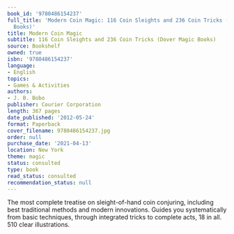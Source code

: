 ```yaml
---
book_id: '9780486154237'
full_title: 'Modern Coin Magic: 116 Coin Sleights and 236 Coin Tricks (Dover Magic
  Books)'
title: Modern Coin Magic
subtitle: 116 Coin Sleights and 236 Coin Tricks (Dover Magic Books)
source: Bookshelf
owned: true
isbn: '9780486154237'
language:
- English
topics:
- Games & Activities
authors:
- J. B. Bobo
publisher: Courier Corporation
length: 367 pages
date_published: '2012-05-24'
format: Paperback
cover_filename: 9780486154237.jpg
order: null
purchase_date: '2021-04-13'
location: New York
theme: magic
status: consulted
type: book
read_status: consulted
recommendation_status: null
---
```

The most complete treatise on sleight-of-hand coin conjuring, including best traditional methods and modern innovations. Guides you systematically from basic techniques, through integrated tricks to complete acts, 18 in all. 510 clear illustrations.
